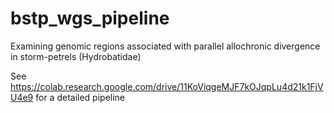 # bstp_wgs_pipeline
Examining genomic regions associated with parallel allochronic divergence in storm-petrels (Hydrobatidae)

See https://colab.research.google.com/drive/11KoViqgeMJF7kOJqpLu4d21k1FjVU4e9 for a detailed pipeline
